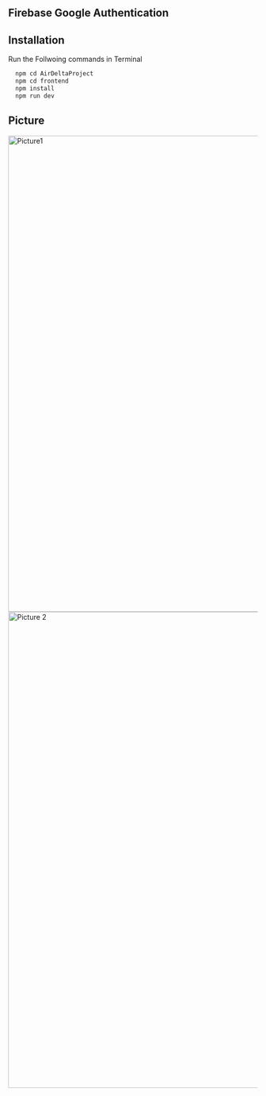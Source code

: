 ## Firebase Google Authentication 

## Installation
Run the Follwoing commands in Terminal
```bash
  npm cd AirDeltaProject
  npm cd frontend 
  npm install 
  npm run dev
```
## Picture 
<img width="960" alt="Picture1" src="https://github.com/Salarkhan-9/GoogleFirebaseAuthentication/assets/98265148/e3d9c63f-807c-4efa-99ec-2bd09648fa62">
<img width="960" alt="Picture 2" src="https://github.com/Salarkhan-9/GoogleFirebaseAuthentication/assets/98265148/ab38f262-af98-4e1a-a78d-5505ad8fcced">
